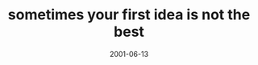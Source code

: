 ---
layout: base.njk
title : 'sometimes your first idea is not the best' 
view_title : 'sometimes your first idea is not the best' 
year : '2001' 
date : '2001-06-13' 
img_file : '/drawing/firstidea.png' 
html_file : 'firstidea' 
next_html : 'loveletter.html' 
year_order : '106' 
permalink : "title/{{html_file}}.html"
---